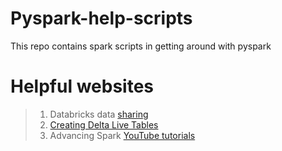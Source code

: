 # Pyspark-help-scripts
This repo contains spark scripts in getting around with pyspark

# Helpful websites
> 1. Databricks data [sharing](https://www.databricks.com/discover/demos)
> 2. [Creating Delta Live Tables](https://docs.databricks.com/workflows/delta-live-tables/delta-live-tables-python-ref.html)
> 3. Advancing Spark [YouTube tutorials](https://www.youtube.com/watch?v=COF3QHypqB4)
